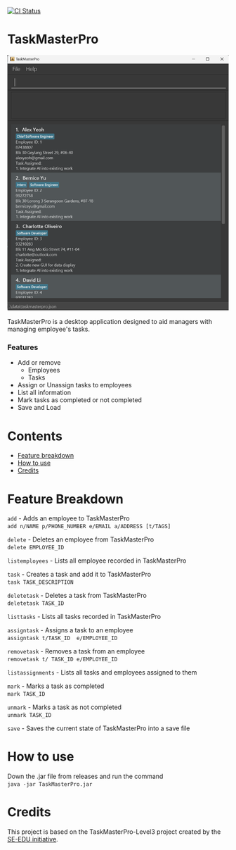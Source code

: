 [![CI Status](https://github.com/AY2324S2-CS2103T-T15-4/tp/workflows/Java%20CI/badge.svg)](https://github.com/AY2324S2-CS2103T-T15-4/tp/actions)

# TaskMasterPro
![Ui](docs/images/Ui.png)

TaskMasterPro is a desktop application designed to aid managers with managing employee's tasks.

### Features
* Add or remove
  * Employees
  * Tasks
* Assign or Unassign tasks to employees
* List all information
* Mark tasks as completed or not completed
* Save and Load
<!-- Add more if needed -->

# Contents
- [Feature breakdown](#feature-breakdown)
- [How to use](#how-to-use)
- [Credits](#credits)

# Feature Breakdown
```add``` - Adds an employee to TaskMasterPro <br>
```add n/NAME p/PHONE_NUMBER e/EMAIL a/ADDRESS [t/TAGS]```

```delete``` - Deletes an employee from TaskMasterPro <br>
```delete EMPLOYEE_ID```

```listemployees``` - Lists all employee recorded in TaskMasterPro <br>

```task``` - Creates a task and add it to TaskMasterPro <br>
```task TASK_DESCRIPTION```

```deletetask``` - Deletes a task from TaskMasterPro <br>
```deletetask TASK_ID```

```listtasks``` - Lists all tasks recorded in TaskMasterPro <br>

```assigntask``` - Assigns a task to an employee <br>
```assigntask t/TASK_ID  e/EMPLOYEE_ID```

```removetask``` - Removes a task from an employee <br>
```removetask t/ TASK_ID e/EMPLOYEE_ID```

```listassignments``` - Lists all tasks and employees assigned to them <br>

```mark``` - Marks a task as completed <br>
```mark TASK_ID```

```unmark``` - Marks a task as not completed <br>
```unmark TASK_ID```

```save``` - Saves the current state of TaskMasterPro into a save file <br>

<!-- load? -->


# How to use
Down the .jar file from releases <!-- TODO --> and run the command <br>
```java -jar TaskMasterPro.jar```


# Credits
This project is based on the TaskMasterPro-Level3 project created by the [SE-EDU initiative](https://se-education.org).
